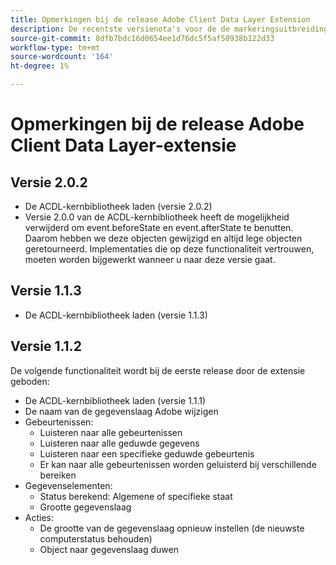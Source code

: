 ```yaml
---
title: Opmerkingen bij de release Adobe Client Data Layer Extension
description: De recentste versienota's voor de de markeringsuitbreiding van de Laag van Gegevens van de Adobe Cliënt in Adobe Experience Platform.
source-git-commit: 8dfb7bdc16d0654ee1d76dc5f5af50938b122d33
workflow-type: tm+mt
source-wordcount: '164'
ht-degree: 1%

---
```


# Opmerkingen bij de release Adobe Client Data Layer-extensie

## Versie 2.0.2

* De ACDL-kernbibliotheek laden (versie 2.0.2)
* Versie 2.0.0 van de ACDL-kernbibliotheek heeft de mogelijkheid verwijderd om event.beforeState en event.afterState te benutten. Daarom hebben we deze objecten gewijzigd en altijd lege objecten geretourneerd. Implementaties die op deze functionaliteit vertrouwen, moeten worden bijgewerkt wanneer u naar deze versie gaat.

## Versie 1.1.3

* De ACDL-kernbibliotheek laden (versie 1.1.3)

## Versie 1.1.2

De volgende functionaliteit wordt bij de eerste release door de extensie geboden:

* De ACDL-kernbibliotheek laden (versie 1.1.1)
* De naam van de gegevenslaag Adobe wijzigen
* Gebeurtenissen:
   * Luisteren naar alle gebeurtenissen
   * Luisteren naar alle geduwde gegevens
   * Luisteren naar een specifieke geduwde gebeurtenis
   * Er kan naar alle gebeurtenissen worden geluisterd bij verschillende bereiken
* Gegevenselementen:
   * Status berekend: Algemene of specifieke staat
   * Grootte gegevenslaag
* Acties:
   * De grootte van de gegevenslaag opnieuw instellen (de nieuwste computerstatus behouden)
   * Object naar gegevenslaag duwen
